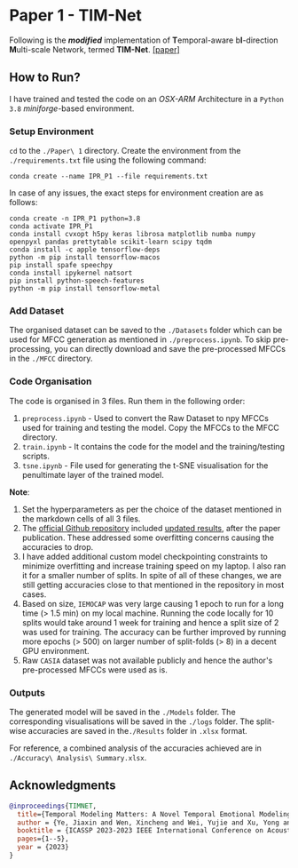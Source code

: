 # Paper 1 - TIM-Net

Following is the **_modified_** implementation of **T**emporal-aware b**I**-direction **M**ulti-scale Network, termed **TIM-Net**. [[paper]](https://arxiv.org/abs/2211.08233)

## How to Run?

I have trained and tested the code on an _OSX-ARM_ Architecture in a `Python 3.8` _miniforge_-based environment.

### Setup Environment

`cd` to the `./Paper\ 1` directory. Create the environment from the `./requirements.txt` file using the following command:

```
conda create --name IPR_P1 --file requirements.txt
```

In case of any issues, the exact steps for environment creation are as follows:

```
conda create -n IPR_P1 python=3.8
conda activate IPR_P1
conda install cvxopt h5py keras librosa matplotlib numba numpy openpyxl pandas prettytable scikit-learn scipy tqdm
conda install -c apple tensorflow-deps
python -m pip install tensorflow-macos
pip install spafe speechpy
conda install ipykernel natsort
pip install python-speech-features
python -m pip install tensorflow-metal
```

### Add Dataset

The organised dataset can be saved to the `./Datasets` folder which can be used for MFCC generation as mentioned in `./preprocess.ipynb`. To skip pre-processing, you can directly download and save the pre-processed MFCCs in the `./MFCC` directory.

### Code Organisation

The code is organised in 3 files. Run them in the following order:

1. `preprocess.ipynb` - Used to convert the Raw Dataset to npy MFCCs used for training and testing the model. Copy the MFCCs to the MFCC directory.
2. `train.ipynb` - It contains the code for the model and the training/testing scripts.
3. `tsne.ipynb` - File used for generating the t-SNE visualisation for the penultimate layer of the trained model.

**Note**:

1. Set the hyperparameters as per the choice of the dataset mentioned in the markdown cells of all 3 files.
2. The [official Github repository](https://github.com/Jiaxin-Ye/TIM-Net_SER) included [updated results](https://github.com/Jiaxin-Ye/TIM-Net_SER?tab=readme-ov-file#-additional-experimental-results-update-for-cpac-and-gm-tcnet), after the paper publication. These addressed some overfitting concerns causing the accuracies to drop.
3. I have added additional custom model checkpointing constraints to minimize overfitting and increase training speed on my laptop. I also ran it for a smaller number of splits. In spite of all of these changes, we are still getting accuracies close to that mentioned in the repository in most cases.
4. Based on size, `IEMOCAP` was very large causing 1 epoch to run for a long time (> 1.5 min) on my local machine. Running the code locally for 10 splits would take around 1 week for training and hence a split size of 2 was used for training. The accuracy can be further improved by running more epochs (> 500) on larger number of split-folds (> 8) in a decent GPU environment.
5. Raw `CASIA` dataset was not available publicly and hence the author's pre-processed MFCCs were used as is.

### Outputs

The generated model will be saved in the `./Models` folder. The corresponding visualisations will be saved in the `./logs` folder. The split-wise accuracies are saved in the`./Results` folder in `.xlsx` format.

For reference, a combined analysis of the accuracies achieved are in `./Accuracy\ Analysis\ Summary.xlsx`.

## Acknowledgments

```bibtex
@inproceedings{TIMNET,
  title={Temporal Modeling Matters: A Novel Temporal Emotional Modeling Approach for Speech Emotion Recognition},
  author = {Ye, Jiaxin and Wen, Xincheng and Wei, Yujie and Xu, Yong and Liu, Kunhong and Shan, Hongming},
  booktitle = {ICASSP 2023-2023 IEEE International Conference on Acoustics, Speech and Signal Processing (ICASSP), Rhodes Island, Greece, June 4-10, 2023},
  pages={1--5},
  year = {2023}
}
```
